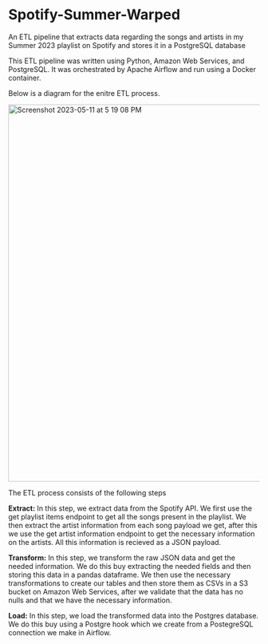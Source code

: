 # Spotify-Summer-Warped
An ETL pipeline that extracts data regarding the songs and artists in my Summer 2023 playlist on Spotify and stores it in a PostgreSQL database

This ETL pipeline was written using Python, Amazon Web Services, and PostgreSQL. It was orchestrated by Apache Airflow and run using a Docker container.

Below is a diagram for the enitre ETL process.

<img width="755" alt="Screenshot 2023-05-11 at 5 19 08 PM" src="https://github.com/AnantaMoharana/Spotify-Summer-Warped/assets/48960503/2941f455-c9cb-4381-b750-8c232fa39949">

The ETL process consists of the following steps 

**Extract:** 
In this step, we extract data from the Spotify API. We first use the get playlist items endpoint to get all the songs present in the playlist. We then extract the artist information from each song payload we get, after this we use the get artist information endpoint to get the necessary information on the artists. All this information is recieved as a JSON payload.

**Transform:** 
In this step, we transform the raw JSON data and get the needed information. We do this buy extracting the needed fields and then storing this data in a pandas dataframe. We then use the necessary transformations to create our tables and then store them as CSVs in a S3 bucket on Amazon Web Services, after we validate that the data has no nulls and that we have the necessary information. 

**Load:** 
In this step, we load the transformed data into the Postgres database. We do this buy using a Postgre hook which we create from a PostegreSQL connection we make in Airflow.



